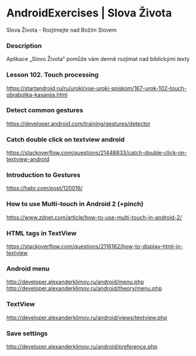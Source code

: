 # AndroidExercises | Slova Života
Slova Života - Rozjímejte nad Božím Slovem

### Description
Aplikace „Slovo Života“ pomůže vám denně rozjímat nad biblickými texty

### Lesson 102. Touch processing
https://startandroid.ru/ru/uroki/vse-uroki-spiskom/167-urok-102-touch-obrabotka-kasanija.html

### Detect common gestures
https://developer.android.com/training/gestures/detector

### Catch double click on textview android
https://stackoverflow.com/questions/21448833/catch-double-click-on-textview-android

### Introduction to Gestures
https://habr.com/post/120016/

### How to use Multi-touch in Android 2 (+pinch)
https://www.zdnet.com/article/how-to-use-multi-touch-in-android-2/

### HTML tags in TextView
https://stackoverflow.com/questions/2116162/how-to-display-html-in-textview

### Android menu
http://developer.alexanderklimov.ru/android/menu.php
http://developer.alexanderklimov.ru/android/theory/menu.php

### TextView
http://developer.alexanderklimov.ru/android/views/textview.php

### Save settings
http://developer.alexanderklimov.ru/android/preference.php
